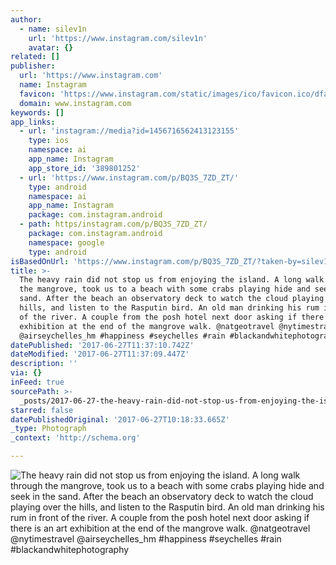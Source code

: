 ```yaml
---
author:
  - name: silev1n
    url: 'https://www.instagram.com/silev1n'
    avatar: {}
related: []
publisher:
  url: 'https://www.instagram.com'
  name: Instagram
  favicon: 'https://www.instagram.com/static/images/ico/favicon.ico/dfa85bb1fd63.ico'
  domain: www.instagram.com
keywords: []
app_links:
  - url: 'instagram://media?id=1456716562413123155'
    type: ios
    namespace: ai
    app_name: Instagram
    app_store_id: '389801252'
  - url: 'https://www.instagram.com/p/BQ3S_7ZD_ZT/'
    type: android
    namespace: ai
    app_name: Instagram
    package: com.instagram.android
  - path: https/instagram.com/p/BQ3S_7ZD_ZT/
    package: com.instagram.android
    namespace: google
    type: android
isBasedOnUrl: 'https://www.instagram.com/p/BQ3S_7ZD_ZT/?taken-by=silev1n'
title: >-
  The heavy rain did not stop us from enjoying the island. A long walk through
  the mangrove, took us to a beach with some crabs playing hide and seek in the
  sand. After the beach an observatory deck to watch the cloud playing over the
  hills, and listen to the Rasputin bird. An old man drinking his rum in front
  of the river. A couple from the posh hotel next door asking if there is an art
  exhibition at the end of the mangrove walk. @natgeotravel @nytimestravel
  @airseychelles_hm #happiness #seychelles #rain #blackandwhitephotography
datePublished: '2017-06-27T11:37:10.742Z'
dateModified: '2017-06-27T11:37:09.447Z'
description: ''
via: {}
inFeed: true
sourcePath: >-
  _posts/2017-06-27-the-heavy-rain-did-not-stop-us-from-enjoying-the-island-a-l.md
starred: false
datePublishedOriginal: '2017-06-27T10:18:33.665Z'
_type: Photograph
_context: 'http://schema.org'

---
```

![The heavy rain did not stop us from enjoying the island. A long walk through the mangrove, took us to a beach with some crabs playing hide and seek in the sand. After the beach an observatory deck to watch the cloud playing over the hills, and listen to the Rasputin bird. An old man drinking his rum in front of the river. A couple from the posh hotel next door asking if there is an art exhibition at the end of the mangrove walk. @natgeotravel @nytimestravel @airseychelles_hm #happiness #seychelles #rain #blackandwhitephotography](https://scontent.cdninstagram.com/t51.2885-15/s640x640/sh0.08/e35/16908188_1115954231846549_1650555111514046464_n.jpg)